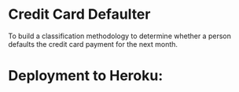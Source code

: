 # Credit Card Defaulter 
To build a classification methodology to determine whether a person defaults the credit card payment for the next month. 

# Deployment to Heroku:

